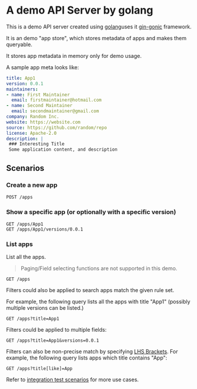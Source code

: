 # A demo API Server by golang

This is a demo API server created using [golang](https://go.dev/)uses it [gin-gonic](https://github.com/gin-gonic/gin) framework.

It is an demo "app store", which stores metadata of apps and makes them queryable.

It stores app metadata in memory only for demo usage.

A sample app meta looks like:

```yaml
title: App1
version: 0.0.1
maintainers:
- name: First Maintainer
  email: firstmaintainer@hotmail.com
- name: Second Maintainer
  email: secondmaintainer@gmail.com
company: Random Inc.
website: https://website.com
source: https://github.com/random/repo
license: Apache-2.0
description: |
 ### Interesting Title
 Some application content, and description
 ```


## Scenarios

### Create a new app

```
POST /apps
```

### Show a specific app (or optionally with a specific version)

```
GET /apps/App1
GET /apps/App1/versions/0.0.1
```

### List apps

List all the apps.

> Paging/Field selecting functions are not supported in this demo.

```
GET /apps
```

Filters could also be applied to search apps match the given rule set.

For example, the following query lists all the apps with title "App1" (possibly multiple versions can be listed.)
```
GET /apps?title=App1
```

Filters could be applied to multiple fields:
```
GET /apps?title=App1&versions=0.0.1
```

Filters can also be non-precise match by specifying [LHS Brackets](https://christiangiacomi.com/posts/rest-design-principles/). For example, the following query lists apps which title contains "App":
```
GET /apps?title[like]=App
```

Refer to [integration test scenarios](src/api_integration_test.go) for more use cases.
